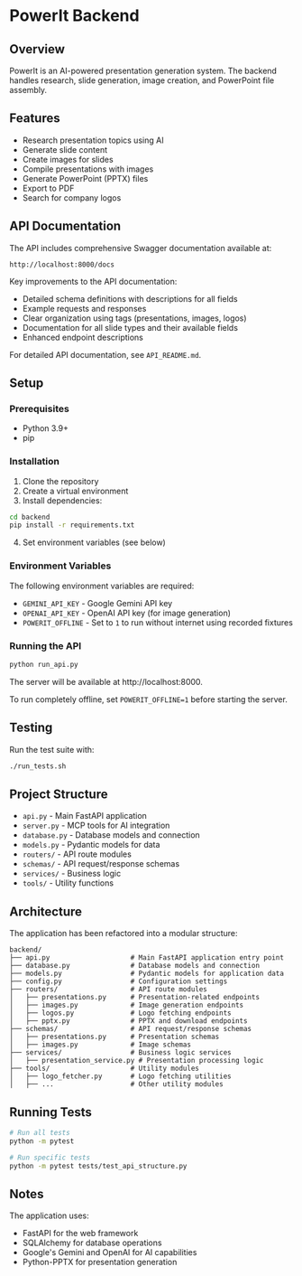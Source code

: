 # PowerIt Backend

## Overview

PowerIt is an AI-powered presentation generation system. The backend handles research, slide generation, image creation, and PowerPoint file assembly.

## Features

- Research presentation topics using AI
- Generate slide content
- Create images for slides
- Compile presentations with images
- Generate PowerPoint (PPTX) files
- Export to PDF
- Search for company logos

## API Documentation

The API includes comprehensive Swagger documentation available at:
```
http://localhost:8000/docs
```

Key improvements to the API documentation:
- Detailed schema definitions with descriptions for all fields
- Example requests and responses
- Clear organization using tags (presentations, images, logos)
- Documentation for all slide types and their available fields
- Enhanced endpoint descriptions

For detailed API documentation, see `API_README.md`.

## Setup

### Prerequisites

- Python 3.9+
- pip

### Installation

1. Clone the repository
2. Create a virtual environment
3. Install dependencies:

```bash
cd backend
pip install -r requirements.txt
```

4. Set environment variables (see below)

### Environment Variables

The following environment variables are required:

- `GEMINI_API_KEY` - Google Gemini API key
- `OPENAI_API_KEY` - OpenAI API key (for image generation)
- `POWERIT_OFFLINE` - Set to `1` to run without internet using recorded fixtures

### Running the API

```bash
python run_api.py
```

The server will be available at http://localhost:8000.

To run completely offline, set `POWERIT_OFFLINE=1` before starting the server.

## Testing

Run the test suite with:

```bash
./run_tests.sh
```

## Project Structure

- `api.py` - Main FastAPI application
- `server.py` - MCP tools for AI integration
- `database.py` - Database models and connection
- `models.py` - Pydantic models for data
- `routers/` - API route modules
- `schemas/` - API request/response schemas
- `services/` - Business logic
- `tools/` - Utility functions

## Architecture

The application has been refactored into a modular structure:

```
backend/
├── api.py                    # Main FastAPI application entry point
├── database.py               # Database models and connection
├── models.py                 # Pydantic models for application data
├── config.py                 # Configuration settings
├── routers/                  # API route modules
│   ├── presentations.py      # Presentation-related endpoints
│   ├── images.py             # Image generation endpoints
│   ├── logos.py              # Logo fetching endpoints
│   ├── pptx.py               # PPTX and download endpoints
├── schemas/                  # API request/response schemas
│   ├── presentations.py      # Presentation schemas
│   ├── images.py             # Image schemas
├── services/                 # Business logic services
│   ├── presentation_service.py # Presentation processing logic
├── tools/                    # Utility modules
│   ├── logo_fetcher.py       # Logo fetching utilities
│   ├── ...                   # Other utility modules
```

## Running Tests

```bash
# Run all tests
python -m pytest

# Run specific tests
python -m pytest tests/test_api_structure.py
```

## Notes

The application uses:

- FastAPI for the web framework
- SQLAlchemy for database operations
- Google's Gemini and OpenAI for AI capabilities
- Python-PPTX for presentation generation 